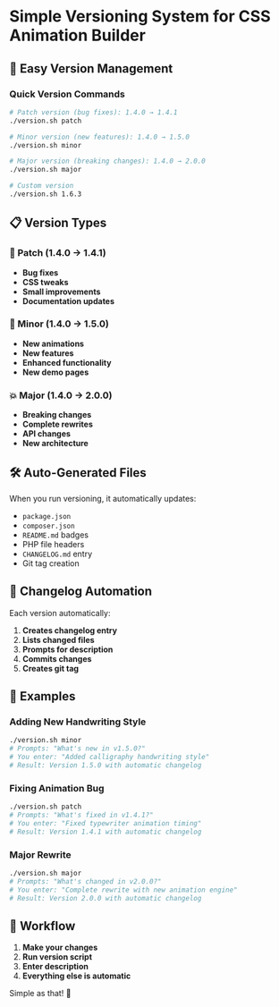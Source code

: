 # Simple Versioning System for CSS Animation Builder

## 🎯 Easy Version Management

### Quick Version Commands

```bash
# Patch version (bug fixes): 1.4.0 → 1.4.1
./version.sh patch

# Minor version (new features): 1.4.0 → 1.5.0
./version.sh minor

# Major version (breaking changes): 1.4.0 → 2.0.0
./version.sh major

# Custom version
./version.sh 1.6.3
```

## 📋 Version Types

### 🔧 Patch (1.4.0 → 1.4.1)
- **Bug fixes**
- **CSS tweaks** 
- **Small improvements**
- **Documentation updates**

### 🚀 Minor (1.4.0 → 1.5.0)
- **New animations**
- **New features**
- **Enhanced functionality**
- **New demo pages**

### 💥 Major (1.4.0 → 2.0.0)
- **Breaking changes**
- **Complete rewrites**
- **API changes**
- **New architecture**

## 🛠️ Auto-Generated Files

When you run versioning, it automatically updates:
- `package.json`
- `composer.json`
- `README.md` badges
- PHP file headers
- `CHANGELOG.md` entry
- Git tag creation

## 📝 Changelog Automation

Each version automatically:
1. **Creates changelog entry**
2. **Lists changed files**
3. **Prompts for description**
4. **Commits changes**
5. **Creates git tag**

## 🎨 Examples

### Adding New Handwriting Style
```bash
./version.sh minor
# Prompts: "What's new in v1.5.0?"
# You enter: "Added calligraphy handwriting style"
# Result: Version 1.5.0 with automatic changelog
```

### Fixing Animation Bug
```bash
./version.sh patch
# Prompts: "What's fixed in v1.4.1?"
# You enter: "Fixed typewriter animation timing"
# Result: Version 1.4.1 with automatic changelog
```

### Major Rewrite
```bash
./version.sh major
# Prompts: "What's changed in v2.0.0?"
# You enter: "Complete rewrite with new animation engine"
# Result: Version 2.0.0 with automatic changelog
```

## 🔄 Workflow

1. **Make your changes**
2. **Run version script**
3. **Enter description**
4. **Everything else is automatic**

Simple as that! 🎉
